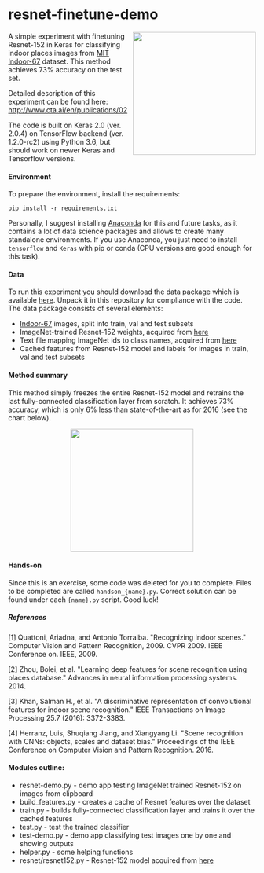 # resnet-finetune-demo

<a href="url">
<img align="right" height="250" src="http://ml.cta.ai/blog/resnet-finetune-demo/studiomusic.png">
</a>

A simple experiment with finetuning Resnet-152 in Keras for classifying indoor places images from [MIT Indoor-67](http://web.mit.edu/torralba/www/indoor.html) dataset. This method achieves 73% accuracy on the test set.

Detailed description of this experiment can be found here: http://www.cta.ai/en/publications/02

The code is built on Keras 2.0 (ver. 2.0.4) on TensorFlow backend (ver. 1.2.0-rc2) using Python 3.6, but should work
on newer Keras and Tensorflow versions.

#### Environment

To prepare the environment, install the requirements:

`pip install -r requirements.txt`

Personally, I suggest installing [Anaconda](https://www.anaconda.com/) for this and future tasks, as it contains a lot 
of data science packages and allows to create many standalone environments. If you use Anaconda, you just need to 
install `tensorflow` and `Keras`  with pip or conda (CPU versions are good enough for this task).

#### Data

To run this experiment you should download the data package which is available 
[here](http://ml.cta.ai/blog/resnet-finetune-demo/resnet-finetune-demo-data-package.zip). 
Unpack it in this repository for compliance with the code. The data package consists of several elements:
- [Indoor-67](http://web.mit.edu/torralba/www/indoor.html) images, split into train, val and test subsets
- ImageNet-trained Resnet-152 weights, acquired from [here](https://github.com/flyyufelix/cnn_finetune)
- Text file mapping ImageNet ids to class names, acquired from [here](https://gist.github.com/yrevar/942d3a0ac09ec9e5eb3a)
- Cached features from Resnet-152 model and labels for images in train, val and test subsets

#### Method summary

This method simply freezes the entire Resnet-152 model and retrains the last fully-connected classification layer from scratch. It achieves 73% accuracy, which is only 6% less than state-of-the-art as for 2016 (see the chart below).

<p align="center"><a href="url">
<img height="250" src="http://ml.cta.ai/blog/resnet-finetune-demo/chart.png">
</a></p>

#### Hands-on
Since this is an exercise, some code was deleted for you to complete. Files to be completed are called
`handson_{name}.py`. Correct solution can be found under each `{name}.py` script. Good luck!

##### References

[1] Quattoni, Ariadna, and Antonio Torralba. "Recognizing indoor scenes." Computer Vision and Pattern Recognition, 2009. CVPR 2009. IEEE Conference on. IEEE, 2009.

[2] Zhou, Bolei, et al. "Learning deep features for scene recognition using places database." Advances in neural information processing systems. 2014.

[3] Khan, Salman H., et al. "A discriminative representation of convolutional features for indoor scene recognition." IEEE Transactions on Image Processing 25.7 (2016): 3372-3383.

[4] Herranz, Luis, Shuqiang Jiang, and Xiangyang Li. "Scene recognition with CNNs: objects, scales and dataset bias." Proceedings of the IEEE Conference on Computer Vision and Pattern Recognition. 2016.


#### Modules outline:
- resnet-demo.py - demo app testing ImageNet trained Resnet-152 on images from clipboard
- build_features.py - creates a cache of Resnet features over the dataset
- train.py - builds fully-connected classification layer and trains it over the cached features
- test.py - test the trained classifier
- test-demo.py - demo app classifying test images one by one and showing outputs
- helper.py - some helping functions
- resnet/resnet152.py - Resnet-152 model acquired from [here](https://github.com/flyyufelix/cnn_finetune)
